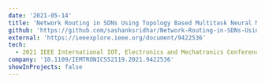 ```yaml
---
date: '2021-05-14'
title: 'Network Routing in SDNs Using Topology Based Multitask Neural Modelling'
github: 'https://github.com/sashanksridhar/Network-Routing-in-SDNs-Using-Topology-Based-Multitask-Neural-Modelling'
external: 'https://ieeexplore.ieee.org/document/9422536'
tech:
  - 2021 IEEE International IOT, Electronics and Mechatronics Conference (IEMTRONICS)
company: '10.1109/IEMTRONICS52119.2021.9422536'
showInProjects: false
---
```

